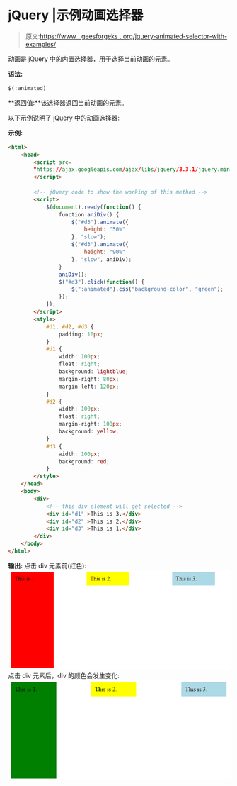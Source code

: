 # jQuery |示例动画选择器

> 原文:[https://www . geesforgeks . org/jquery-animated-selector-with-examples/](https://www.geeksforgeeks.org/jquery-animated-selector-with-examples/)

动画是 jQuery 中的内置选择器，用于选择当前动画的元素。

**语法:**

```html
$(:animated)
```

**返回值:**该选择器返回当前动画的元素。

以下示例说明了 jQuery 中的动画选择器:

**示例:**

```html
<html>
    <head>
        <script src=
        "https://ajax.googleapis.com/ajax/libs/jquery/3.3.1/jquery.min.js">
        </script>

        <!-- jQuery code to show the working of this method -->
        <script>
            $(document).ready(function() {
                function aniDiv() {
                    $("#d3").animate({
                        height: "50%"
                    }, "slow");
                    $("#d3").animate({
                        height: "90%"
                    }, "slow", aniDiv);
                }
                aniDiv();
                $("#d3").click(function() {
                    $(":animated").css("background-color", "green");
                });
            });
        </script>
        <style>
            #d1, #d2, #d3 {
                padding: 10px;
            }
            #d1 {
                width: 100px;
                float: right;
                background: lightblue;
                margin-right: 80px;
                margin-left: 120px;
            }
            #d2 {
                width: 100px;
                float: right;
                margin-right: 100px;
                background: yellow;
            }
            #d3 {
                width: 100px;
                background: red;
            }
        </style>
    </head>
    <body>
        <div>
            <!-- this div element will get selected -->
            <div id="d1" >This is 3.</div>
            <div id="d2" >This is 2.</div>
            <div id="d3" >This is 1.</div>
        </div>
    </body>
</html>                    
```

**输出:**
点击 div 元素前(红色):
![](img/55b1025d638dc791c7700da46e6fac09.png)
点击 div 元素后，div 的颜色会发生变化:
![](img/20579d01c5b4bbb7de317ceeeb6e7dc9.png)